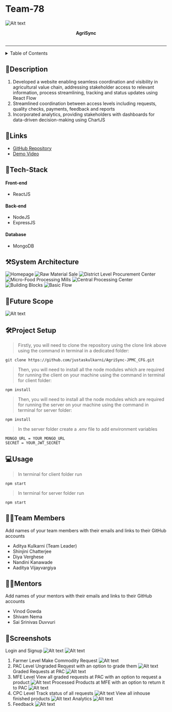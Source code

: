 # Team-78
![Alt text](./images/image-6.png)

<div align="center">
   <strong>AgriSync</strong> <br> <br>
  
</div>
<hr>

<details>
<summary>Table of Contents</summary>

- [Description](#description)
- [Links](#links)
- [Tech Stack](#tech-stack)
- [System Architecture](#system-architecture)
- [Future Scope](#future-scope)
- [Project Setup](#project-setup)
- [Usage](#usage)
- [Team Members](#team-members)
- [Mentors](#mentors)
- [Screenshots](#screenshots)

</details>

## 📝Description

1. Developed a website enabling seamless coordination and
 visibility in agricultural value chain, addressing stakeholder access to relevant information, process streamlining, tracking and status updates using React Flow
 2. Streamlined coordination between access levels including    requests, quality checks, payments, feedback and reports
3. Incorporated analytics, providing stakeholders with dashboards for data-driven decision-making using ChartJS

## 🔗Links

- [GitHub Repository](https://github.com/justaskulkarni/AgriSync-JPMC_CFG.git)
- [Demo Video](https://drive.google.com/drive/folders/1NLTDlZRaty8-WZiEGGM_bzh9SIIN-kf2)



## 🤖Tech-Stack

#### Front-end
- ReactJS

#### Back-end
- NodeJS
- ExpressJS

#### Database
- MongoDB


## ⚒️System Architecture
![Homepage](./images/image.png) 
![Raw Material Sale](./images/image-1.png)
![District Level Procurement Center](./images/image-2.png)
![Micro-Food Processing Mills](./images/image-3.png)
![Central Processing Center](./images/image-7.png)
![Building Blocks](./images/image-8.png)
![Basic Flow](./images/image-10.png)
## 🔮Future Scope

![Alt text](./images/image-9.png)

## 🛠Project Setup

>Firstly, you will need to clone the repository using the clone link above using the command in terminal in a dedicated folder:

    git clone https://github.com/justaskulkarni/AgriSync-JPMC_CFG.git

>Then, you will need to install all the node modules which are required for running the client on your machine using the command in terminal for client folder:

    npm install

>Then, you will need to install all the node modules which are required for running the server on your machine using the command in terminal for server folder:

    npm install

>In the server folder create a .env file to add environment variables

    MONGO_URL = YOUR_MONGO_URL
    SECRET = YOUR_JWT_SECRET
## 💻Usage

>In terminal for client folder run
    
    npm start

>In terminal for server folder run

    npm start
## 👨‍💻Team Members

Add names of your team members with their emails and links to their GitHub accounts

- Aditya Kulkarni (Team Leader) 
- Shinjini Chatterjee
- Diya Verghese
- Nandini Kanawade
- Aaditya Vijayvargiya 


## 👨‍🏫Mentors

Add names of your mentors with their emails and links to their GitHub accounts

- Vinod Gowda 
- Shivam Nema 
- Sai Srinivas Duvvuri

## 📱Screenshots
Login and Signup
![Alt text](./images/image-20.png)
![Alt text](./images/image-21.png)
1. Farmer Level
Make Commodity Request
![Alt text](./images/image-11.png)
2. PAC Level
Ungraded Request with an option to grade them
![Alt text](./images/image-12.png)
Graded Requests at PAC
![Alt text](./images/image-13.png)
3. MFE Level
View all graded requests at PAC with an option to request a product
![Alt text](./images/image-14.png)
Processed Products at MFE with an option to return it to PAC
![Alt text](image-15.png)
4. CPC Level
Track status of all requests
![Alt text](image-16.png)
View all inhouse finished products 
![Alt text](image-17.png)
Analytics
![Alt text](image-18.png)
5. Feedback
![Alt text](./images/image-19.png)
